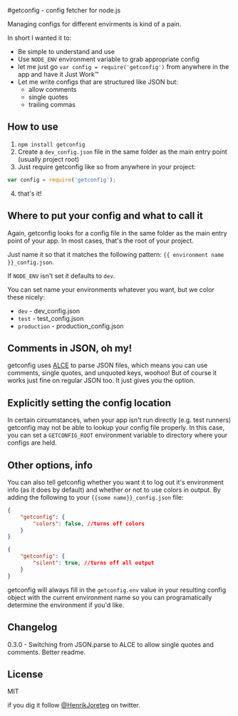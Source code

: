 #getconfig - config fetcher for node.js

Managing configs for different envirments is kind of a pain. 

In short I wanted it to:
- Be simple to understand and use
- Use `NODE_ENV` environment variable to grab appropriate config
- let me just go `var config = require('getconfig')` from anywhere in the app and have it Just Work™
- Let me write configs that are structured like JSON but:
    - allow comments
    - single quotes
    - trailing commas


## How to use

1. `npm install getconfig`
2. Create a `dev_config.json` file in the same folder as the main entry point (usually project root)
3. Just require getconfig like so from anywhere in your project:

```js
var config = require('getconfig');

```
4. that's it!


## Where to put your config and what to call it

Again, getconfig looks for a config file in the same folder as the main entry point of your app. In most cases, that's the root of your project.

Just name it so that it matches the following pattern: `{{ environment name }}_config.json`.

If `NODE_ENV` isn't set it defaults to `dev`.

You can set name your environments whatever you want, but we color these nicely:

- `dev` - dev_config.json
- `test` - test_config.json
- `production` - production_config.json


## Comments in JSON, oh my!

getconfig uses [ALCE](https://github.com/walmartlabs/ALCE) to parse JSON files, which means you can use comments, single quotes, and unquoted keys, woohoo! But of course it works just fine on regular JSON too. It just gives you the option.


## Explicitly setting the config location

In certain circumstances, when your app isn't run directly (e.g. test runners) getconfig may not be able to lookup your config file properly. In this case, you can set a `GETCONFIG_ROOT` environment variable to directory where your configs are held.


## Other options, info

You can also tell getconfig whether you want it to log out it's environment info (as it does by default) and whether or not to use colors in output. By adding the following to your `{{some name}}_config.json` file:

```json
{
    "getconfig": {
        "colors": false, //turns off colors
    }
}
```

```json
{
    "getconfig": {
        "silent": true, //turns off all output
    }
}
```

getconfig will always fill in the `getconfig.env` value in your resulting config object with the current environment name so you can programatically determine the environment if you'd like.


## Changelog

0.3.0 - Switching from JSON.parse to ALCE to allow single quotes and comments. Better readme.


## License

MIT

if you dig it follow [@HenrikJoreteg](http://twitter.com/henrikjoreteg) on twitter.
